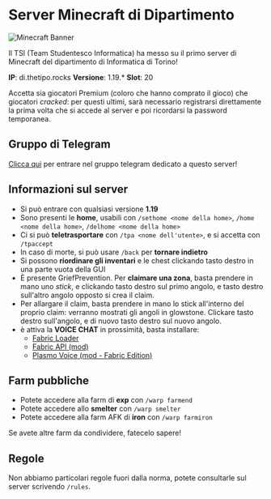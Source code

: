 # Server Minecraft di Dipartimento

![Minecraft Banner](https://techhx.com/wp-content/uploads/2019/06/Minecraft-Java-Edition.png)

Il TSI (Team Studentesco Informatica) ha messo su il primo server di Minecraft del dipartimento di Informatica di Torino!

**IP**: di.thetipo.rocks
**Versione**: 1.19.\*
**Slot**: 20

Accetta sia giocatori Premium (coloro che hanno comprato il gioco) che giocatori _cracked_: per questi ultimi, sarà necessario registrarsi direttamente
la prima volta che si accede al server e poi ricordarsi la password temporanea.

## Gruppo di Telegram

[Clicca qui](https://t.me/+BTIJrIvfZn8yMTY8) per entrare nel gruppo telegram dedicato a questo server!

## Informazioni sul server

- Si può entrare con qualsiasi versione **1.19**
- Sono presenti le **home**, usabili con `/sethome <nome della home>`, `/home <nome della home>`, `/delhome <nome della home>`
- Ci si può **teletrasportare** con `/tpa <nome dell'utente>`, e si accetta con `/tpaccept`
- In caso di morte, si può usare `/back` per **tornare indietro**
- Si possono **riordinare gli inventari** e le chest clickando tasto destro in una parte vuota della GUI
- È presente GriefPrevention. Per **claimare una zona**, basta prendere in mano uno _stick_, e clickando tasto destro sul primo angolo, e tasto destro sull'altro angolo opposto si crea il claim.
- Per allargare il claim, basta prendere in mano lo stick all'interno del proprio claim: verranno mostrati gli angoli in glowstone.
  Clickare tasto destro sull'angolo, e di nuovo tasto destro sul nuovo angolo.
- è attiva la **VOICE CHAT** in prossimità, basta installare:
  - [Fabric Loader](https://fabricmc.net/)
  - [Fabric API (mod)](https://modrinth.com/mod/fabric-api/versions)
  - [Plasmo Voice (mod - Fabric Edition)](https://modrinth.com/mod/plasmo-voice/version/fabric-1.19.x-1.2.19)

## Farm pubbliche

- Potete accedere alla farm di **exp** con `/warp farmend`
- Potete accedere allo **smelter** con `/warp smelter`
- Potete accedere alla farm AFK di **iron** con `/warp farmiron`

Se avete altre farm da condividere, fatecelo sapere!

## Regole

Non abbiamo particolari regole fuori dalla norma, potete consultarle sul server scrivendo `/rules`.
